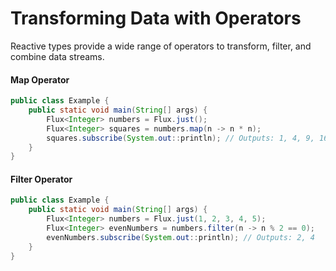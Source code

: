 # Transforming Data with Operators

Reactive types provide a wide range of operators to transform, filter, and combine data streams.

#### Map Operator

```java
public class Example {
    public static void main(String[] args) {
        Flux<Integer> numbers = Flux.just();
        Flux<Integer> squares = numbers.map(n -> n * n);
        squares.subscribe(System.out::println); // Outputs: 1, 4, 9, 16, 25
    }
}
```

#### Filter Operator

```java
public class Example {
    public static void main(String[] args) {
        Flux<Integer> numbers = Flux.just(1, 2, 3, 4, 5);
        Flux<Integer> evenNumbers = numbers.filter(n -> n % 2 == 0);
        evenNumbers.subscribe(System.out::println); // Outputs: 2, 4
    }
}
```
